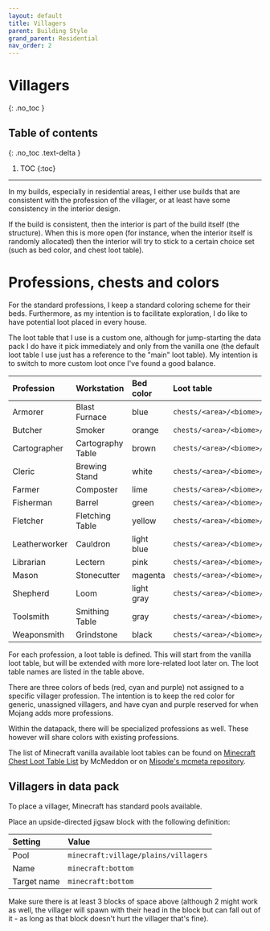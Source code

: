 ```yaml
---
layout: default
title: Villagers
parent: Building Style
grand_parent: Residential
nav_order: 2
---
```


# Villagers
{: .no_toc }

## Table of contents
{: .no_toc .text-delta }

1. TOC
{:toc}

---

In my builds, especially in residential areas, I either use builds that are
consistent with the profession of the villager, or at least have some
consistency in the interior design. 

If the build is consistent, then the interior is part of the build itself
(the structure). When this is more open (for instance, when the interior
itself is randomly allocated) then the interior will try to stick to a
certain choice set (such as bed color, and chest loot table).

# Professions, chests and colors

For the standard professions, I keep a standard coloring scheme for their beds.
Furthermore, as my intention is to facilitate exploration, I do like to have
potential loot placed in every house.

The loot table that I use is a custom one, although for jump-starting the
data pack I do have it pick immediately and only from the vanilla one (the
default loot table I use just has a reference to the "main" loot table). My
intention is to switch to more custom loot once I've found a good balance.

| Profession    | Workstation       | Bed color  | Loot table                            |
|:--------------|:------------------|:-----------|:--------------------------------------|
| Armorer       | Blast Furnace     | blue       | `chests/<area>/<biome>/armorer`       |
| Butcher       | Smoker            | orange     | `chests/<area>/<biome>/butcher`       |
| Cartographer  | Cartography Table | brown      | `chests/<area>/<biome>/cartographer`  |
| Cleric        | Brewing Stand     | white      | `chests/<area>/<biome>/cleric`        |
| Farmer        | Composter         | lime       | `chests/<area>/<biome>/farmer`        |
| Fisherman     | Barrel            | green      | `chests/<area>/<biome>/fisherman`     |
| Fletcher      | Fletching Table   | yellow     | `chests/<area>/<biome>/fletcher`      |
| Leatherworker | Cauldron          | light blue | `chests/<area>/<biome>/leatherworker` |
| Librarian     | Lectern           | pink       | `chests/<area>/<biome>/librarian`     |
| Mason         | Stonecutter       | magenta    | `chests/<area>/<biome>/mason`         |
| Shepherd      | Loom              | light gray | `chests/<area>/<biome>/shepherd`      |
| Toolsmith     | Smithing Table    | gray       | `chests/<area>/<biome>/toolsmith`     |
| Weaponsmith   | Grindstone        | black      | `chests/<area>/<biome>/weaponsmith`   |

For each profession, a loot table is defined. This will start from the vanilla loot table,
but will be extended with more lore-related loot later on. The loot table names are listed
in the table above.

There are three colors of beds (red, cyan and purple) not assigned to a
specific villager profession. The intention is to keep the red color for generic, unassigned
villagers, and have cyan and purple reserved for when Mojang adds more professions.

Within the datapack, there will be specialized professions as well. These however will share
colors with existing professions.

The list of Minecraft vanilla available loot tables can be found on 
[Minecraft Chest Loot Table List](https://www.planetminecraft.com/blog/minecraft-lootchests/)
by McMeddon or on [Misode's mcmeta
repository](https://github.com/misode/mcmeta/tree/data-json/data/minecraft/loot_tables/chests).

## Villagers in data pack

To place a villager, Minecraft has standard pools available.

Place an upside-directed jigsaw block with the following definition:

| Setting     | Value                                |
|:------------|:-------------------------------------|
| Pool        | `minecraft:village/plains/villagers` |
| Name        | `minecraft:bottom`                   |
| Target name | `minecraft:bottom`                   |

Make sure there is at least 3 blocks of space above (although 2 might work as
well, the villager will spawn with their head in the block but can fall out of
it - as long as that block doesn't hurt the villager that's fine).

